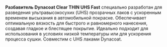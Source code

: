 **Разбавитель Dynacoat Clear THIN UHS Fast** специально разработан для разведения ультравысокосухих (UHS) прозрачных лаков с ускоренным временем высыхания в автомобильной покраске. Обеспечивает оптимальную вязкость для быстрого и равномерного нанесения, создавая гладкое и блестящее покрытие. Идеально подходит для использования в условиях низкой температуры или для ускорения процесса сушки. Совместим с UHS лаками Dynacoat.
